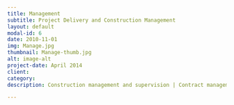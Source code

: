 ```yaml
---
title: Management
subtitle: Project Delivery and Construction Management
layout: default
modal-id: 6
date: 2010-11-01
img: Manage.jpg
thumbnail: Manage-thumb.jpg
alt: image-alt
project-date: April 2014
client:
category:
description: Construction management and supervision | Contract management

---
```

